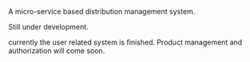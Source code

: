 A micro-service based distribution management system.

Still under development.

currently the user related system is finished.
Product management and authorization will come soon.

